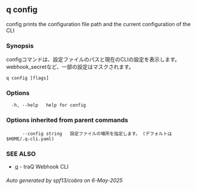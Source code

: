 ## q config

config prints the configuration file path and the current configuration of the CLI

### Synopsis

configコマンドは、設定ファイルのパスと現在のCLIの設定を表示します。webhook_secretなど、一部の設定はマスクされます。

```
q config [flags]
```

### Options

```
  -h, --help   help for config
```

### Options inherited from parent commands

```
      --config string   設定ファイルの場所を指定します。 (デフォルトは $HOME/.q-cli.yaml)
```

### SEE ALSO

* [q](q.md)	 - traQ Webhook CLI

###### Auto generated by spf13/cobra on 6-May-2025
